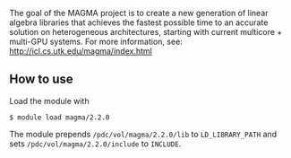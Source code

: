 The goal of the MAGMA project is to create a new generation of linear algebra libraries that achieves the fastest possible time to an accurate solution on heterogeneous architectures, starting with current multicore + multi-GPU systems.
For more information, see: http://icl.cs.utk.edu/magma/index.html


## How to use

Load the module with
```
$ module load magma/2.2.0
```
The module prepends ``/pdc/vol/magma/2.2.0/lib`` to ``LD_LIBRARY_PATH``
and sets ``/pdc/vol/magma/2.2.0/include`` to ``INCLUDE``.

